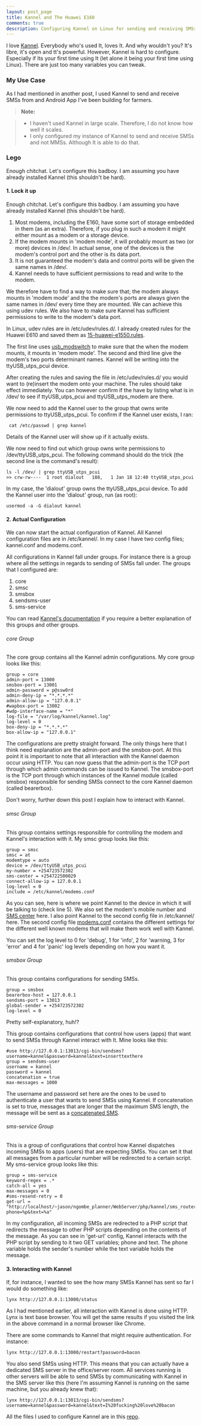 ```yaml
---
layout: post_page
title: Kannel and The Huawei E160
comments: true
description: Configuring Kannel on Linux for sending and receiving SMSs using the Huawei E160
---
```


I love [Kannel](http://www.kannel.org). Everybody who's used It, loves It. And why wouldn't you? It's libre, it's open and tt's powerful. However, Kannel is hard to configure. Especially if Its your first time using It (let alone it being your first time using Linux). There are just too many variables you can tweak.


### My Use Case

As I had mentioned in another post, I used Kannel to send and receive SMSs from and Android App I've been building for farmers.

> **Note:**

> - I haven't used Kannel in large scale. Therefore, I do not know how well it scales.
> - I only configured my instance of Kannel to send and receive SMSs and not MMSs. Although It is able to do that.


### Lego

Enough chitchat. Let's configure this badboy. I am assuming you have already installed Kannel (this shouldn't be hard).


#### 1. Lock it up

Enough chitchat. Let's configure this badboy. I am assuming you have already installed Kannel (this shouldn't be hard).

 1. Most modems, including the E160, have some sort of storage embedded in them (as an extra). Therefore, if you plug in such a modem it might either mount as a modem or a storage device.
 2. If the modem mounts in 'modem mode', it will probably mount as two (or more) devices in /dev/. In actual sense, one of the devices is the modem's control port and the other is its data port.
 3. It is not guaranteed the modem's data and control ports will be given the same names in /dev/.
 4. Kannel needs to have sufficient permissions to read and write to the modem.

We therefore have to find a way to make sure that; the modem always mounts in 'modem mode' and the the modem's ports are always given the same names in /dev/ every time they are mounted. We can achieve this using udev rules. We also have to make sure Kannel has sufficient permissions to write to the modem's data port.

In Linux, udev rules are in /etc/udev/rules.d/. I already created rules for the Huawei E610 and saved them as [15-huawei-e1550.rules](https://github.com/jasonrogena/kannel_config/blob/master/etc/udev/rules.d/15-huawei-e1550.rules).

The first line uses [usb_modswitch](https://www.archlinux.org/packages/?q=usb_modeswitch) to make sure that the when the modem mounts, it mounts in 'modem mode'. The second and third line give the modem's two ports determinant names. Kannel will be writing into the ttyUSB_utps_pcui device.

After creating the rules and saving the file in /etc/udev/rules.d/ you would want to (re)insert the modem onto your machine. The rules should take effect immediately. You can however confirm if the have by listing what is in /dev/ to see if ttyUSB_utps_pcui and ttyUSB_utps_modem are there.

We now need to add the Kannel user to the group that owns write permissions to ttyUSB_utps_pcui. To confirm if the Kannel user exists, I ran:
     
     cat /etc/passwd | grep kannel
     
Details of the Kannel user will show up if it actually exists.

We now need to find out which group owns write permissions to /dev/ttyUSB_utps_pcui. The following command should do the trick (the second line is the command's result):

    ls -l /dev/ | grep ttyUSB_utps_pcui
    >> crw-rw----  1 root dialout   188,   1 Jan 18 12:40 ttyUSB_utps_pcui

In my case, the 'dialout' group owns the ttyUSB_utps_pcui device. To add the Kannel user into the 'dialout' group, run (as root):

    usermod -a -G dialout kannel


#### 2. Actual Configuration
We can now start the actual configuration of Kannel. All Kannel configuration files are in /etc/kannel/. In my case I have two config files; kannel.conf and modems.conf.

All configurations in Kannel fall under groups. For instance there is a group where all the settings in regards to sending of SMSs fall under. The groups that I configured are:

 1. core 
 2. smsc 
 3. smsbox 
 4. sendsms-user 
 5. sms-service

You can read [Kannel's documentation](http://www.kannel.org/download/1.4.0/userguide-1.4.0/userguide.html) if you require a better explanation of this groups and other groups.


###### core Group

The core group contains all the Kannel admin configurations. My core group looks like this:

    group = core
    admin-port = 13000
	smsbox-port = 13001
	admin-password = p@ssw0rd
	admin-deny-ip = "*.*.*.*"
	admin-allow-ip = "127.0.0.1"
	#wapbox-port = 13002
	#wdp-interface-name = "*"
	log-file = "/var/log/kannel/kannel.log"
	log-level = 0
	box-deny-ip = "*.*.*.*"
	box-allow-ip = "127.0.0.1"

The configurations are pretty straight forward. The only things here that I think need explanation are the admin-port and the smsbox-port. At this point it is important to note that all interaction with the Kannel daemon occur using HTTP. You can now guess that the admin-port is the TCP port through which admin commands can be issued to Kannel. The smsbox-port is the TCP port through which instances of the Kannel module (called smsbox) responsible for sending SMSs connect to the core Kannel daemon (called bearerbox).

Don't worry, further down this post I explain how to interact with Kannel.


###### smsc Group

This group contains settings responsible for controlling the modem and Kannel's interaction with it. My smsc group looks like this:

	group = smsc
	smsc = at
	modemtype = auto
	device = /dev/ttyUSB_utps_pcui
	my-number = +254723572302
	sms-center = +254722500029
	connect-allow-ip = 127.0.0.1
	log-level = 0
	include = /etc/kannel/modems.conf

As you can see, here is where we point Kannel to the device in which it will be talking to (check line 5). We also set the modem's mobile number and [SMS center](http://en.wikipedia.org/wiki/Short_message_service_center) here. I also point Kannel to the second config file in /etc/kannel/ here. The second config file [modems.conf](https://github.com/jasonrogena/kannel_config/blob/master/etc/kannel/modems.conf) contains the different settings for the different well known modems that will make them work well with Kannel.

You can set the log level to 0 for 'debug', 1 for 'info', 2 for 'warning, 3 for 'error' and 4 for 'panic' log levels depending on how you want it.


###### smsbox Group

This group contains configurations for sending SMSs.

	group = smsbox
	bearerbox-host = 127.0.0.1
	sendsms-port = 13013
	global-sender = +254723572302
	log-level = 0

Pretty self-explanatory, huh!?


This group contains configurations that control how users (apps) that want to send SMSs through Kannel interact with It. Mine looks like this:

	#use http://127.0.0.1:13013/cgi-bin/sendsms?username=kannel&password=kannel&text=inserttexthere
	group = sendsms-user
	username = kannel
	password = kannel
	concatenation = true
	max-messages = 1000

The username and password set here are the ones to be used to authenticate a user that wants to send SMSs using Kannel. If concatenation is set to true, messages that are longer that the maximum SMS length, the message will be sent as a [concatenated SMS](http://en.wikipedia.org/wiki/Concatenated_SMS).


###### sms-service Group

This is a group of configurations that control how Kannel dispatches incoming SMSs to apps (users) that are expecting SMSs. You can set it that  all messages from a particular number will be redirected to a certain script. My sms-service group looks like this:

	group = sms-service
	keyword-regex = .*
	catch-all = yes
	max-messages = 0
	#sms-resend-retry = 0
	get-url = "http://localhost/~jason/ngombe_planner/WebServer/php/kannel/sms_router.php?phone=%p&text=%a"

In my configuration, all incoming SMSs are redirected to a PHP script that redirects the message to other PHP scripts depending on the contents of the message. As you can see in 'get-url' config, Kannel interacts with the PHP script by sending to it two GET variables; phone and text. The phone variable holds the sender's number while the text variable holds the message.


#### 3. Interacting with Kannel

If, for instance, I wanted to see the how many SMSs Kannel has sent so far I would do something like:

    lynx http://127.0.0.1:13000/status

As I had mentioned earlier, all interaction with Kannel is done using HTTP. Lynx is text base browser. You will get the same results if you visited the link in the above command in a normal browser like Chrome.

There are some commands to Kannel that might require authentication. For instance:

	lynx http://127.0.0.1:13000/restart?password=bacon

You also send SMSs using HTTP. This means that you can actually have a dedicated SMS server in the office/server room. All services running is other servers will be able to send SMSs by communicating with Kannel in the SMS server like this (here I'm assuming Kannel is running on the same machine, but you already knew that):

	lynx http://127.0.0.1:13013/cgi-bin/sendsms?username=kannel&password=kannel&text=I%20fucking%20love%20bacon

All the files I used to configure Kannel are in this [repo](https://github.com/jasonrogena/kannel_config).

